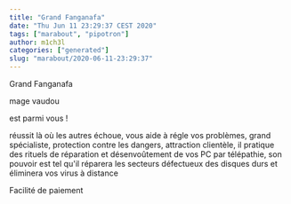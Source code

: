 ```yaml
---
title: "Grand Fanganafa"
date: "Thu Jun 11 23:29:37 CEST 2020"
tags: ["marabout", "pipotron"]
author: m1ch3l
categories: ["generated"]
slug: "marabout/2020-06-11-23:29:37"
---
```


Grand Fanganafa

mage vaudou

est parmi vous !

réussit là où les autres échoue, vous aide à régle vos problèmes, grand spécialiste, protection contre les dangers, attraction clientèle, il pratique des rituels de réparation et désenvoûtement de vos PC par télépathie, son pouvoir est tel qu'il réparera les secteurs défectueux des disques durs et éliminera vos virus à distance

Facilité de paiement
